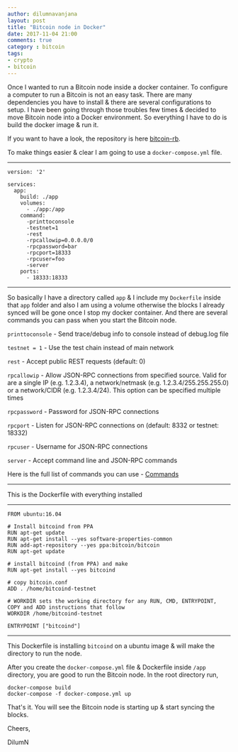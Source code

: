 ```yaml
---
author: dilumnavanjana
layout: post
title: "Bitcoin node in Docker"
date: 2017-11-04 21:00
comments: true
category : bitcoin
tags:
- crypto
- bitcoin
---
```


Once I wanted to run a Bitcoin node inside a docker container. To configure a computer to run a Bitcoin is not an easy task. There are many dependencies you have to install & there are several configurations to setup. I have been going through those troubles few times & decided to move Bitcoin node into a Docker environment. So everything I have to do is build the docker image & run it.

If you want to have a look, the repository is here [bitcoin-rb](https://github.com/dilumn/bitcoin-rb).

To make things easier & clear I am going to use a `docker-compose.yml` file.

---
    version: '2'

    services:
      app:
        build: ./app
        volumes:
          - ./app:/app
        command:
          -printtoconsole
          -testnet=1
          -rest
          -rpcallowip=0.0.0.0/0
          -rpcpassword=bar
          -rpcport=18333
          -rpcuser=foo
          -server
        ports:
          - 18333:18333

---

So basically I have a directory called `app` & I include my `Dockerfile` inside that `app` folder and also I am using a volume otherwise the blocks I already synced will be gone once I stop my docker container. And there are several commands you can pass when you start the Bitcoin node.

`printtoconsole`  - Send trace/debug info to console instead of debug.log file

`testnet = 1`     - Use the test chain instead of main network

`rest`            - Accept public REST requests (default: 0)

`rpcallowip`      - Allow JSON-RPC connections from specified source. Valid for <ip> are a single IP (e.g. 1.2.3.4), a network/netmask (e.g. 1.2.3.4/255.255.255.0) or a network/CIDR (e.g. 1.2.3.4/24). This option can be specified multiple times

`rpcpassword`     - Password for JSON-RPC connections

`rpcport`         - Listen for JSON-RPC connections on <port> (default: 8332 or testnet: 18332)

`rpcuser`         - Username for JSON-RPC connections

`server`          - Accept command line and JSON-RPC commands

Here is the full list of commands you can use - [Commands](https://en.bitcoin.it/wiki/Running_Bitcoin)

---

This is the Dockerfile with everything installed

---

    FROM ubuntu:16.04

    # Install bitcoind from PPA
    RUN apt-get update
    RUN apt-get install --yes software-properties-common
    RUN add-apt-repository --yes ppa:bitcoin/bitcoin
    RUN apt-get update

    # install bitcoind (from PPA) and make
    RUN apt-get install --yes bitcoind

    # copy bitcoin.conf
    ADD . /home/bitcoind-testnet

    # WORKDIR sets the working directory for any RUN, CMD, ENTRYPOINT, COPY and ADD instructions that follow
    WORKDIR /home/bitcoind-testnet

    ENTRYPOINT ["bitcoind"]

---

This Dockerfile is installing `bitcoind` on a ubuntu image & will make the directory to run the node.

After you create the `docker-compose.yml` file & Dockerfile inside `/app` directory, you are good to run the Bitcoin node. In the root directory run,

    docker-compose build
    docker-compose -f docker-compose.yml up

That's it. You will see the Bitcoin node is starting up & start syncing the blocks.


Cheers,

DilumN
